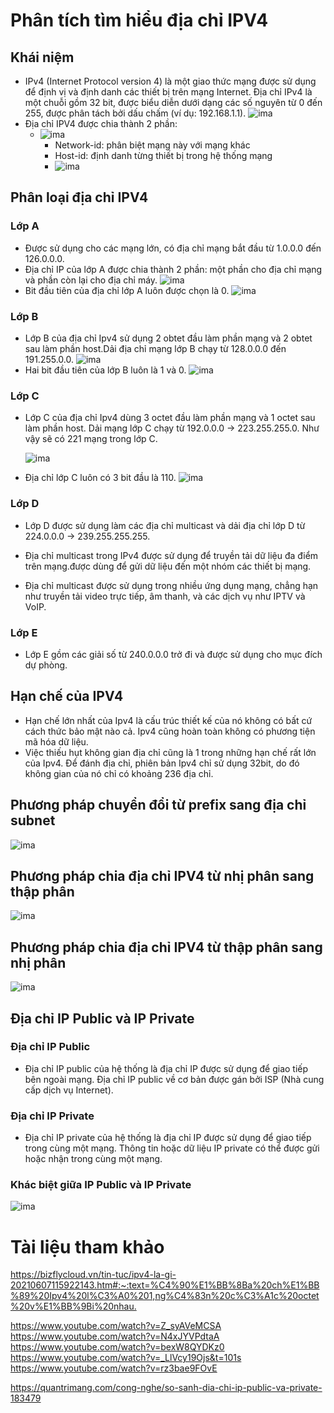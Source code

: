 # **Phân tích tìm hiểu địa chỉ IPV4**
## **Khái niệm**
* IPv4 (Internet Protocol version 4) là một giao thức mạng được sử dụng để định vị và định danh các thiết bị trên mạng Internet. Địa chỉ IPv4 là một chuỗi gồm 32 bit, được biểu diễn dưới dạng các số nguyên từ 0 đến 255, được phân tách bởi dấu chấm (ví dụ: 192.168.1.1).
![ima](./ImaIPV4/Ipv4.png)
* Địa chỉ IPV4 được chia thành 2 phần:
  * ![ima](./ImaIPV4/IPV4b.png)
    * Network-id: phân biệt mạng này với mạng khác
    * Host-id: định danh từng thiết bị trong hệ thống mạng
    * ![ima](./ImaIPV4/NHost.png)
## **Phân loại địa chỉ IPV4**
### **Lớp A**
* Được sử dụng cho các mạng lớn, có địa chỉ mạng bắt đầu từ 1.0.0.0 đến 126.0.0.0.
* Địa chỉ IP của lớp A được chia thành 2 phần: một phần cho địa chỉ mạng và phần còn lại cho địa chỉ máy.
  ![ima](./ImaIPV4/ClassA.png)
* Bit đầu tiên của địa chỉ lớp A luôn 
được chọn là 0.
  ![ima](./ImaIPV4/ClassA1.png) 
  
    

### **Lớp B**
* Lớp B của địa chỉ Ipv4 sử dụng 2 obtet đầu làm phần mạng và 2 obtet sau làm phần host.Dải địa chỉ mạng lớp B chạy từ 128.0.0.0 đến 191.255.0.0.
![ima](./ImaIPV4/ClassB.png)
* Hai bit đầu tiên của lớp B luôn là 1 và 0.
![ima](./ImaIPV4/ClassB1.png)
### **Lớp C**
* Lớp C của địa chỉ Ipv4 dùng 3 octet đầu làm phần mạng và 1 octet sau làm phần host. Dải mạng lớp C chạy từ 192.0.0.0 -> 223.255.255.0. Như vậy sẽ có 221 mạng trong lớp C.

  ![ima](./ImaIPV4/ClassC.png)

* Địa chỉ lớp C luôn có 3 bit đầu là 110.
  ![ima](./ImaIPV4/ClassC1.png)
### **Lớp D**
* Lớp D được sử dụng làm các địa chỉ multicast và dải địa chỉ lớp D từ 224.0.0.0 -> 239.255.255.255.
* Địa chỉ multicast trong IPv4 được sử dụng để truyền tải dữ liệu đa điểm trên mạng.được dùng để gửi dữ liệu đến một nhóm các thiết bị mạng.

* Địa chỉ multicast được sử dụng trong nhiều ứng dụng mạng, chẳng hạn như truyền tải video trực tiếp, âm thanh, và các dịch vụ như IPTV và VoIP.

### **Lớp E**
* Lớp E gồm các giải số từ 240.0.0.0 trở đi và được sử dụng cho mục đích dự phòng.

## **Hạn chế của IPV4**

* Hạn chế lớn nhất của Ipv4 là cấu trúc thiết kế của nó không có bất cứ cách thức bảo mật nào cả. Ipv4 cũng hoàn toàn không có phương tiện mã hóa dữ liệu.
* Việc thiếu hụt không gian địa chỉ cũng là 1 trong những hạn chế rất lớn của Ipv4. Để đánh địa chỉ, phiên bản Ipv4 chỉ sử dụng 32bit, do đó không gian của nó chỉ có khoảng 236 địa chỉ.


## **Phương pháp chuyển đổi từ prefix sang địa chỉ subnet**

![ima](./ImaIPV4/Subnet.png)
## **Phương pháp chia địa chỉ IPV4 từ nhị phân sang thập phân**
![ima](./ImaIPV4/2_10.png)

## **Phương pháp chia địa chỉ IPV4 từ thập phân sang nhị phân**

![ima](./ImaIPV4/10_2.png)

## **Địa chỉ IP Public và IP Private**
### **Địa chỉ IP Public**
* Địa chỉ IP public của hệ thống là địa chỉ IP được sử dụng để giao tiếp bên ngoài mạng. Địa chỉ IP public về cơ bản được gán bởi ISP (Nhà cung cấp dịch vụ Internet).

### **Địa chỉ IP Private**
* Địa chỉ IP private của hệ thống là địa chỉ IP được sử dụng để giao tiếp trong cùng một mạng. Thông tin hoặc dữ liệu IP private có thể được gửi hoặc nhận trong cùng một mạng.

### **Khác biệt giữa IP Public và IP Private**

![ima](./ImaIPV4/Public_Private.png)






# **Tài liệu tham khảo**
<https://bizflycloud.vn/tin-tuc/ipv4-la-gi-20210607115922143.htm#:~:text=%C4%90%E1%BB%8Ba%20ch%E1%BB%89%20Ipv4%20l%C3%A0%201,ng%C4%83n%20c%C3%A1c%20octet%20v%E1%BB%9Bi%20nhau.>

<https://www.youtube.com/watch?v=Z_syAVeMCSA>
<https://www.youtube.com/watch?v=N4xJYVPdtaA>
<https://www.youtube.com/watch?v=bexW8QYDKz0>
<https://www.youtube.com/watch?v=_LlVcy19Ojs&t=101s>
<https://www.youtube.com/watch?v=rz3bae9FOvE>

<https://quantrimang.com/cong-nghe/so-sanh-dia-chi-ip-public-va-private-183479>

